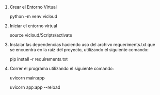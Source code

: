 1. Crear el Entorno Virtual

    python -m venv vicloud


2. Iniciar el entorno virtual

    source vicloud/Scripts/activate


3.	Instalar las dependencias haciendo uso del archivo requeriments.txt que se encuentra en la raíz del proyecto, utilizando el siguiente comando:

    pip install -r requirements.txt


4.	Correr el programa utilizando el siguiente comando:

    uvicorn main:app

    uvicorn app:app --reload


